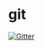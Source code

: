 # git

[![Gitter](https://badges.gitter.im/maaxx2004/git.svg)](https://gitter.im/maaxx2004/git?utm_source=badge&utm_medium=badge&utm_campaign=pr-badge&utm_content=badge)
